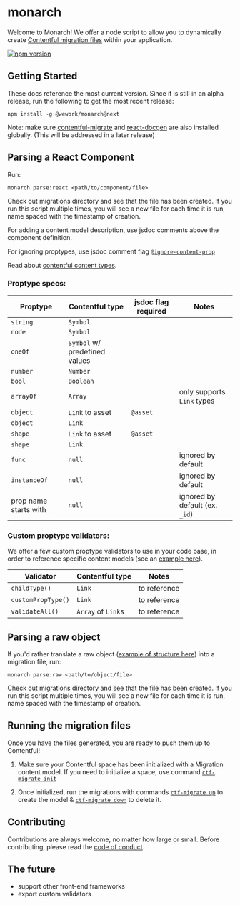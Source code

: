 # monarch

Welcome to Monarch! We offer a node script to allow you to dynamically create [Contentful migration files](https://github.com/contentful/contentful-migration#createcontenttypeid-opts--contenttype) within your application.

[![npm version](https://badge.fury.io/js/%40wework%2Fmonarch.svg)](//npmjs.com/package/@wework/monarch)

## Getting Started

These docs reference the most current version. Since it is still in an alpha release, run the following to get the most recent release:

```
npm install -g @wework/monarch@next
```

Note: make sure [contentful-migrate](https://github.com/deluan/contentful-migrate) and [react-docgen](https://github.com/reactjs/react-docgen) are also installed globally. (This will be addressed in a later release)

## Parsing a React Component

Run:

```
monarch parse:react <path/to/component/file>
```

Check out migrations directory and see that the file has been created. If you run this script multiple times, you will see a new file for each time it is run, name spaced with the timestamp of creation.

For adding a content model description, use jsdoc comments above the component definition.

For ignoring proptypes, use jsdoc comment flag [`@ignore-content-prop`](https://github.com/wework/monarch/blob/master/example/components/CrossSellGroup.jsx#L25)

Read about [contentful content types](https://github.com/contentful/contentful-migration#createfieldid-opts--field).

### Proptype specs:

| Proptype                  | Contentful type               | jsdoc flag required | Notes                          |
| ------------------------- | ----------------------------- | ------------------- | ------------------------------ |
| `string`                  | `Symbol`                      |                     |                                |
| `node`                    | `Symbol`                      |                     |                                |
| `oneOf`                   | `Symbol` w/ predefined values |                     |                                |
| `number`                  | `Number`                      |                     |                                |
| `bool`                    | `Boolean`                     |                     |                                |
| `arrayOf`                 | `Array`                       |                     | only supports `Link` types     |
| `object`                  | `Link` to asset               | `@asset`            |                                |
| `object`                  | `Link`                        |                     |                                |
| `shape`                   | `Link` to asset               | `@asset`            |                                |
| `shape`                   | `Link`                        |                     |                                |
| `func`                    | `null`                        |                     | ignored by default             |
| `instanceOf`              | `null`                        |                     | ignored by default             |
| prop name starts with `_` | `null`                        |                     | ignored by default (ex. `_id`) |

### Custom proptype validators:

We offer a few custom proptype validators to use in your code base, in order to reference specific content models (see an [example here](https://github.com/wework/monarch/blob/master/example/components/CrossSellGroup.jsx)).

| Validator          | Contentful type    | Notes        |
| ------------------ | ------------------ | ------------ |
| `childType()`      | `Link`             | to reference |
| `customPropType()` | `Link`             | to reference |
| `validateAll()`    | `Array` of `Link`s | to reference |

## Parsing a raw object

If you'd rather translate a raw object ([example of structure here](https://github.com/wework/monarch/blob/master/example/dummy_data/index.js)) into a migration file, run:

```
monarch parse:raw <path/to/object/file>
```

Check out migrations directory and see that the file has been created. If you run this script multiple times, you will see a new file for each time it is run, name spaced with the timestamp of creation.

## Running the migration files

Once you have the files generated, you are ready to push them up to Contentful!

1.  Make sure your Contentful space has been initialized with a Migration content model. If you need to initialize a space, use command [`ctf-migrate init`](https://www.npmjs.com/package/contentful-migrate#init)

2.  Once initialized, run the migrations with commands [`ctf-migrate up`](https://www.npmjs.com/package/contentful-migrate#up) to create the model & [`ctf-migrate down`](https://www.npmjs.com/package/contentful-migrate#down) to delete it.

## Contributing

Contributions are always welcome, no matter how large or small. Before contributing, please read the [code of conduct](CODE_OF_CONDUCT.md).

## The future

- support other front-end frameworks
- export custom validators
